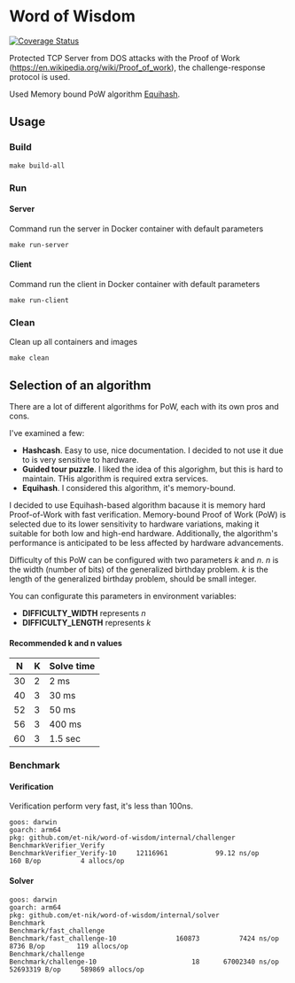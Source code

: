 # Word of Wisdom

[![Coverage Status](https://coveralls.io/repos/github/et-nik/word-of-wisdom/badge.svg)](https://coveralls.io/github/et-nik/word-of-wisdom)

Protected TCP Server from DOS attacks with the Proof of Work (https://en.wikipedia.org/wiki/Proof_of_work), the challenge-response protocol is used.

Used Memory bound PoW algorithm [Equihash](https://www.cryptolux.org/index.php/Equihash).

## Usage

### Build

```shell
make build-all
```

### Run

#### Server

Command run the server in Docker container with default parameters

```shell
make run-server
```

#### Client

Command run the client in Docker container with default parameters

```shell
make run-client
```

### Clean

Clean up all containers and images

```shell
make clean
```

## Selection of an algorithm

There are a lot of different algorithms for PoW, each with its own pros and cons.

I've examined a few:
* **Hashcash**. Easy to use, nice documentation. I decided to not use it due to is very sensitive to hardware.
* **Guided tour puzzle**. I liked the idea of this algorighm, but this is hard to maintain. THis algorithm is required extra services.
* **Equihash**. I considered this algorithm, it's memory-bound.

I decided to use Equihash-based algorithm bacause it is memory hard Proof-of-Work with fast verification.
Memory-bound Proof of Work (PoW) is selected due to its lower sensitivity to hardware variations, making it suitable for both low and high-end hardware. Additionally, the algorithm's performance is anticipated to be less affected by hardware advancements.

Difficulty of this PoW can be configured with two parameters _k_ and _n_. 
_n_ is the width (number of bits) of the generalized birthday problem.
_k_ is the length of the generalized birthday problem, should be small integer.


You can configurate this parameters in environment variables:
* **DIFFICULTY_WIDTH** represents _n_ 
* **DIFFICULTY_LENGTH** represents _k_

#### Recommended k and n values

| N  | K | Solve time |
|----|---|------------|
| 30 | 2 | 2 ms       |
| 40 | 3 | 30 ms      |
| 52 | 3 | 50 ms      |
| 56 | 3 | 400 ms     |
| 60 | 3 | 1.5 sec    |


### Benchmark

#### Verification

Verification perform very fast, it's less than 100ns.

```
goos: darwin
goarch: arm64
pkg: github.com/et-nik/word-of-wisdom/internal/challenger
BenchmarkVerifier_Verify
BenchmarkVerifier_Verify-10    	12116961	        99.12 ns/op	     160 B/op	       4 allocs/op
```

#### Solver

```
goos: darwin
goarch: arm64
pkg: github.com/et-nik/word-of-wisdom/internal/solver
Benchmark
Benchmark/fast_challenge
Benchmark/fast_challenge-10         	  160873	      7424 ns/op	    8736 B/op	     119 allocs/op
Benchmark/challenge
Benchmark/challenge-10              	      18	  67002340 ns/op	52693319 B/op	  589869 allocs/op
```